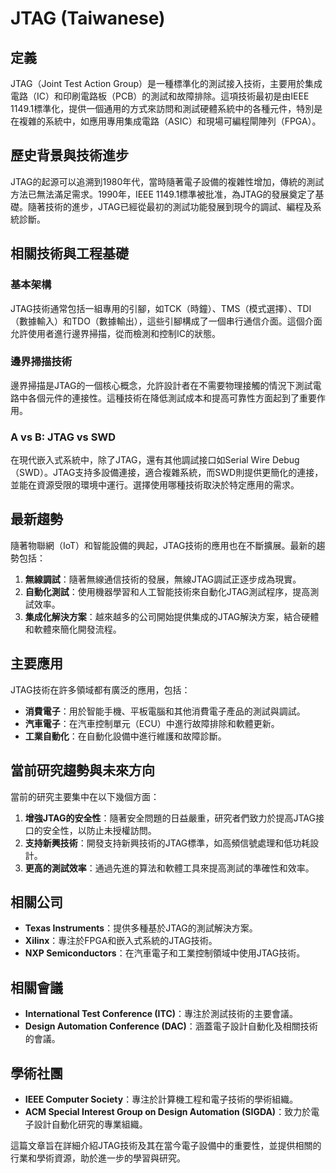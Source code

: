 # JTAG (Taiwanese)

## 定義

JTAG（Joint Test Action Group）是一種標準化的測試接入技術，主要用於集成電路（IC）和印刷電路板（PCB）的測試和故障排除。這項技術最初是由IEEE 1149.1標準化，提供一個通用的方式來訪問和測試硬體系統中的各種元件，特別是在複雜的系統中，如應用專用集成電路（ASIC）和現場可編程閘陣列（FPGA）。

## 歷史背景與技術進步

JTAG的起源可以追溯到1980年代，當時隨著電子設備的複雜性增加，傳統的測試方法已無法滿足需求。1990年，IEEE 1149.1標準被批准，為JTAG的發展奠定了基礎。隨著技術的進步，JTAG已經從最初的測試功能發展到現今的調試、編程及系統診斷。

## 相關技術與工程基礎

### 基本架構

JTAG技術通常包括一組專用的引腳，如TCK（時鐘）、TMS（模式選擇）、TDI（數據輸入）和TDO（數據輸出），這些引腳構成了一個串行通信介面。這個介面允許使用者進行邊界掃描，從而檢測和控制IC的狀態。

### 邊界掃描技術

邊界掃描是JTAG的一個核心概念，允許設計者在不需要物理接觸的情況下測試電路中各個元件的連接性。這種技術在降低測試成本和提高可靠性方面起到了重要作用。

### A vs B: JTAG vs SWD

在現代嵌入式系統中，除了JTAG，還有其他調試接口如Serial Wire Debug（SWD）。JTAG支持多設備連接，適合複雜系統，而SWD則提供更簡化的連接，並能在資源受限的環境中運行。選擇使用哪種技術取決於特定應用的需求。

## 最新趨勢

隨著物聯網（IoT）和智能設備的興起，JTAG技術的應用也在不斷擴展。最新的趨勢包括：

1. **無線調試**：隨著無線通信技術的發展，無線JTAG調試正逐步成為現實。
2. **自動化測試**：使用機器學習和人工智能技術來自動化JTAG測試程序，提高測試效率。
3. **集成化解決方案**：越來越多的公司開始提供集成的JTAG解決方案，結合硬體和軟體來簡化開發流程。

## 主要應用

JTAG技術在許多領域都有廣泛的應用，包括：

- **消費電子**：用於智能手機、平板電腦和其他消費電子產品的測試與調試。
- **汽車電子**：在汽車控制單元（ECU）中進行故障排除和軟體更新。
- **工業自動化**：在自動化設備中進行維護和故障診斷。

## 當前研究趨勢與未來方向

當前的研究主要集中在以下幾個方面：

1. **增強JTAG的安全性**：隨著安全問題的日益嚴重，研究者們致力於提高JTAG接口的安全性，以防止未授權訪問。
2. **支持新興技術**：開發支持新興技術的JTAG標準，如高頻信號處理和低功耗設計。
3. **更高的測試效率**：通過先進的算法和軟體工具來提高測試的準確性和效率。

## 相關公司

- **Texas Instruments**：提供多種基於JTAG的測試解決方案。
- **Xilinx**：專注於FPGA和嵌入式系統的JTAG技術。
- **NXP Semiconductors**：在汽車電子和工業控制領域中使用JTAG技術。

## 相關會議

- **International Test Conference (ITC)**：專注於測試技術的主要會議。
- **Design Automation Conference (DAC)**：涵蓋電子設計自動化及相關技術的會議。

## 學術社團

- **IEEE Computer Society**：專注於計算機工程和電子技術的學術組織。
- **ACM Special Interest Group on Design Automation (SIGDA)**：致力於電子設計自動化研究的專業組織。

這篇文章旨在詳細介紹JTAG技術及其在當今電子設備中的重要性，並提供相關的行業和學術資源，助於進一步的學習與研究。
